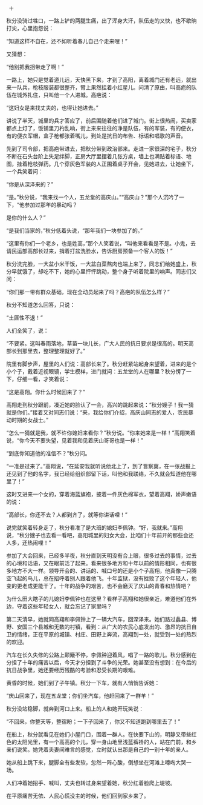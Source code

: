      十 

   秋分没骑过牲口，一路上铲的两腿生痛，出了浑身大汗，队伍走的又快，也不歇晌打尖，心里抱怨说： 

   “知道这样不自在，还不如听着春儿自己个走来哩！” 

   又猜想： 

   “他别把我拐带走了啊！” 

   一路上，她只是觉着道儿远，天快黑下来，才到了高阳，离着城门还有老远，就出来一队兵，枪枝服装都很整齐，臂上果然挂着小红星儿。问清了原由，叫高疤的队伍在城外扎住，只叫他一个人进城。高疤说： 

   “这妇女是来找丈夫的，也得让她进去。” 

   讲说了半天，城里的兵才答应了，前后围随着他们进了城门。街上很热闹，买卖家都点上灯了，饭铺里刀杓乱响，街上来来往往的净是队伍，有的军装，有的便衣，有的便衣军帽，盒子枪都张着嘴儿，到处是抗日的布告、标语和唱歌的声音。 

   先到了司令部，把高疤带进去，把秋分带到政治部来。走进一家很深的宅子，秋分不断在石头台阶上失足绊脚，正房大厅里摆着几张方桌，墙上也满贴着标语、地图，挂着枪枝弹药。几个穿灰色军装的人正围着桌子开会，见她进去，让她坐下，一个兵笑着问： 

   “你是从深泽来的？” 

   “是。”秋分说，“我来找一个人，五龙堂的高庆山。”“高庆山？”那个人沉吟了一下，“他参加过那年的暴动吗？ 

   是你的什么人？” 

   “是我们当家的，”秋分低着头说，“那年我们一块参加了的。” 

   “这里有你们一个老乡，也是姓高，”那个人笑着说，“叫他来看看是不是。小鬼，去请民运部高部长过来，捎着打盆洗脸水，告诉厨房预备一个客人的饭！” 

   秋分洗完脸，一大盆小米干饭，一大盆白菜熬肉也端上来了，同志们给她盛上，秋分早就饿了，却吃不下，她的心里怦怦跳动，整个身子听着院里的响声。同志们又问： 

   “你们那一带有群众基础，现在全动员起来了吗？高疤的队伍怎么样？” 

   秋分不知道怎么回答，只说： 

   “土匪性不退！” 

   人们全笑了，说： 

   “不要紧。这叫春雨落地，草苗一块儿长，广大人民的抗日要求是很高的。明天高部长到那里去，整理整理就好了。” 

   院里有脚步声，屋里的人们说：高部长来了。秋分赶紧站起身来望着，进来的是个小个子，戴着近视眼镜，学生模样，进门就问：五龙堂的人在哪里？秋分愣了一下，仔细一看，才笑着说： 

   “这是高翔。你什么时候回来了？” 

   高翔走到秋分跟前，凑近她的脸认了一会，高兴的跳起来说：“秋分嫂子！我一猜就是你们。”接着又对同志们说：“来，我给你们介绍，高庆山同志的爱人，农民暴动时期的女战士。” 

   “怎么一猜就是我，就不许你媳妇来看你？”秋分说。“你来她来是一样！”高翔笑着说，“你今天不要失望，见着我和见着庆山哥哥也是一样！” 

   “到底你知道他的准信不？”秋分问。 

   “一准是过来了。”高翔说，“在延安我就听说他北上了，到了晋察冀，在一张战报上还见到了他的名字，我已经给组织部留下话，叫他和我联络，不久就会知道他在哪里了！” 

   这时又进来一个女的，穿着海蓝旗袍，披着一件灰色棉军衣，望着高翔，娇声嫩语的说： 

   “高部长，你还不去？人都到齐了，就等你讲话哩！” 

   说完就笑着转身走了，秋分看准了是大班的媳妇李佩钟。“好，我就来。”高翔说，“秋分嫂子也去看一看吧，高阳城里的妇女大会，比咱们十年前开的那些会还人多，还热闹哩！” 

   参加了大会回来，已经多半夜，秋分直到天明没有合上眼，很多过去的事情，过去的心境和话语，又在眼前活了起来。看来很多地方和十年以前的情形相同，也有很多地方不大一样。领导开会的、讲话的、喊口号的还是小个子高翔，他真像一只腾空飞起的鸟儿，总在招呼着别人跟着他飞。十年监狱，没有挫败了这个年轻人，他变的更老成更能干了。十年的战争的艰苦，也不会磨灭了庆山的青春和热情吧？ 

   为什么田大瞎子的儿媳妇李佩钟也在这里？看样子高翔和她很亲近，难道他们在外边，守着这些年轻女人，就会忘记了家里吗？ 

   第二天清早，她就同高翔和李佩钟上了一辆大汽车，回深泽来。她们路过蠡县、博野、安国三个县城和无数的村镇，看到：从广大的农民心底发出的、激昂的抗日自卫的情绪，正在平原的城镇、村庄、田野上奔流，高翔到一处，就受到一处的热烈的欢迎。 

   汽车在长久失修的公路上颠簸不停，李佩钟迎着风，唱了一路的歌儿。秋分感到在分担了十年的痛苦以后，今天才分担到了斗争的光荣。她甚至没有想到：在今后的抗日战争里，她还要经历残酷的考验和忍受长期的艰难。 

   黄昏的时候，她们到了子午镇。秋分一下车，就有人悄悄告诉她： 

   “庆山回来了，现在五龙堂；你们坐汽车，他赶回来了一群羊！” 

   秋分没站稳脚，就奔到河口上来。船上的人和她开玩笑说： 

   “不回来，你整天等，整宿盼；一下子回来了，你又不知道跑到哪里去了！” 

   在船上，秋分就看见在她们小屋门口，围着一群人。在快要下山的，明静又带些红色的太阳光里，有一个高高的个儿，穿一身山地里浅蓝裤褂的人，站在门前，和乡亲们说笑。她凭着夫妻间难言的感觉，立时就认出那是自己的一别十年的亲人。 

   她从船上跳下来，腿脚全有些发软，忽然一阵心酸，倒想坐在河滩上嚎啕大哭一场。 

   人们冲着她招手、喊叫，丈夫也转过身来望着她，秋分红着脸爬上堤坡。 

   在平原痛苦无依、人民心慌没主的时候，他们回到家乡来了。 

